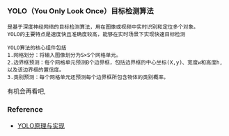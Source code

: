 ### YOLO（You Only Look Once）目标检测算法
```text
是基于深度神经网络的目标检测算法，用在图像或视频中实时识别和定位多个对象。 
YOLO的主要特点是速度快且准确度较高，能够在实时场景下实现快速目标检测

YOLO算法的核心组件包括
1.网格划分：将输入图像划分为S×S个网格单元。
2.边界框预测：每个网格单元预测B个边界框，包括边界框的中心坐标(X,y)、宽度w和高度h,以及该边界框的置信度。
3.类别预测：每个网格单元还预测每个边界框所包含物体的类别概率。
```
有机会再看吧,

### Reference

* [YOLO原理与实现](https://zhuanlan.zhihu.com/p/32525231)

